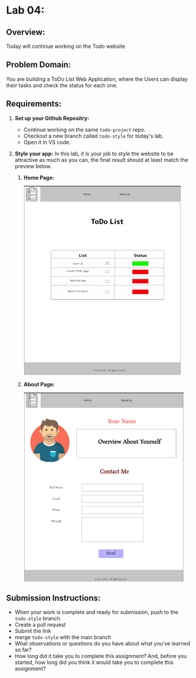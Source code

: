 # Lab 04:

## Overview:
Today will continue working on the Todo website

## Problem Domain:
You are building a ToDo List Web Application, where the Users can display their tasks and check the status for each one.

## Requirements:

1. **Set up your Github Repositry:**
   - Continue working on the same `todo-project` repo.
   - Checkout a new branch called `todo-style` for today's lab.
   - Open it in VS code.

2. **Style your app:**
   In this lab, it is your job to style the website to be attractive as much as you can, the final result should at least match the preview below.
   1. **Home Page:**
   
      ![image](assets/lab04-HomePage.png)

   2. **About Page:**
   
      ![image](assets/lab04-AboutPage.png)

## Submission Instructions:
- When your work is complete and ready for submission, push to the `todo-style` branch.
- Create a pull request
- Submit the link
- merge `todo-style` with the main branch
- What observations or questions do you have about what you’ve learned so far?
- How long did it take you to complete this assignment? And, before you started, how long did you think it would take you to complete this assignment?